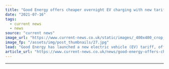 ```yaml
---
title: "Good Energy offers cheaper overnight EV charging with new tariff"
date: "2021-07-16"
tags: 
  - current news
  - news
source: "current news"
image_url: "https://www.current-news.co.uk/static/images/_400x400_crop_center-center/Good-Energy-One-Point-2.jpg"
image_fp: "/assets/img/post_thumbnails/27.jpg"
lead: "​Good Energy has launched a new electric vehicle (EV) tariff, offering two overnight off-peak periods to charge at a cheaper rate."
article_url: "https://www.current-news.co.uk/news/good-energy-offers-cheaper-overnight-ev-charging-with-new-tariff?utm_source=rss-feeds&utm_medium=rss&utm_campaign=rss"
---
```


---
